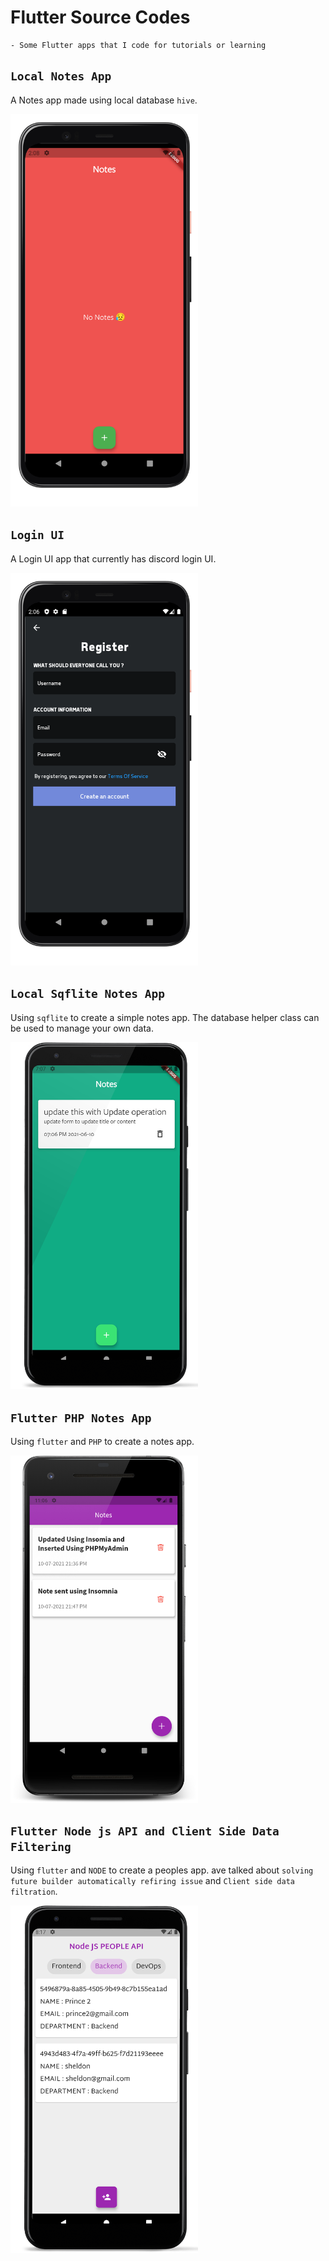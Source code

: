 # Flutter Source Codes

    - Some Flutter apps that I code for tutorials or learning

## `Local Notes App`

 A Notes app made using local database `hive`.

<img src="notes_local/screenshots/noteslocal.png" width="300" alt="Image 2"/>

## `Login UI`

 A Login UI app that currently has discord login UI.

<img src="discord_login_ui/screenshots/discordlogin2.png" width="300" alt="Image 2"/>

## `Local Sqflite Notes App`

Using `sqflite` to create a simple notes app. The database helper class can be used to manage your own data.

<img src="sqflite_notepad/screenshots/screenshot2.png" width="300" alt="Image 1" />

## `Flutter PHP Notes App`

Using `flutter` and `PHP` to create a notes app.

<img src="flutter_php_notes_app/screenshots/Screenshot_1625938608_framed.png" width="300" alt="Image 1" />

## `Flutter Node js API and Client Side Data Filtering`

Using `flutter` and `NODE` to create a peoples app. ave talked about `solving future builder automatically refiring issue` and `Client side data filtration`.

<img src="node_flutter_api_tutorial/flutter_client/screenshots/filtered.png" width="300" alt="Image 1" />
